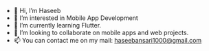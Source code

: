 - 👋 Hi, I’m Haseeb 
- 👀 I’m interested in Mobile App Development
- 🌱 I’m currently learning Flutter.
- 💞️ I’m looking to collaborate on mobile apps and web projects.
- 📫 You can contact me on my mail: haseebansari1000@gmail.com

<!---
haseeb-xd/haseeb-xd is a ✨ special ✨ repository because its `README.md` (this file) appears on your GitHub profile.
You can click the Preview link to take a look at your changes.
--->
